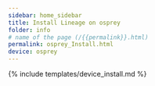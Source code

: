 ```yaml
---
sidebar: home_sidebar
title: Install Lineage on osprey
folder: info
# name of the page (/{{permalink}}.html)
permalink: osprey_Install.html
device: osprey
---
```

{% include templates/device_install.md %}
